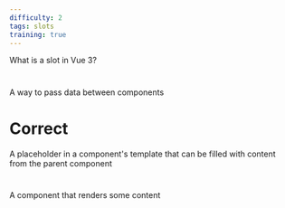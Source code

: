 ```yaml
---
difficulty: 2
tags: slots
training: true
---
```


What is a slot in Vue 3?

#

A way to pass data between components

# Correct

A placeholder in a component's template that can be filled with content from the parent component

#

A component that renders some content